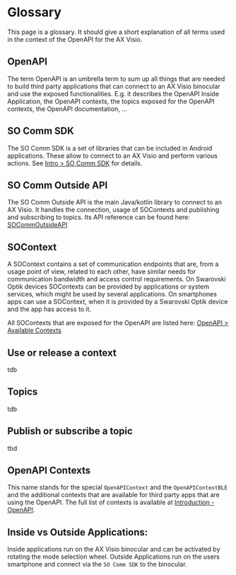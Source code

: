 # Glossary

This page is a glossary. It should give a short explanation of all terms used
in the context of the OpenAPI for the AX Visio.


## OpenAPI

The term OpenAPI is an umbrella term to sum up all things that are needed to
build third party applications that can connect to an AX Visio binocular and
use the exposed functionalities. E.g. it describes the OpenAPI Inside
Application, the OpenAPI contexts, the topics exposed for the OpenAPI contexts,
the OpenAPI documentation, ...

## SO Comm SDK

The SO Comm SDK is a set of libraries that can be included in Android
applications. These allow to connect to an AX Visio and perform various
actions. See [Intro > SO Comm SDK](../intro/so-comm-sdk.md) for details.

## SO Comm Outside API

The SO Comm Outside API is the main Java/kotlin library to connect to an AX
Visio. It handles the connection, usage of SOContexts and publishing and
subscribing to topics.  Its API reference can be found here:
[SOCommOutsideAPI](../reference/SDK/com.swarovskioptik.comm/index.html)

## SOContext

A SOContext contains a set of communication endpoints that are, from a usage
point of view, related to each other, have similar needs for communication
bandwidth and access control requirements. On Swarovski Optik devices
SOContexts can be provided by applications or system services, which might be
used by several applications. On smartphones apps can use a SOContext, when it
is provided by a Swarovski Optik device and the app has access to it.

All SOContexts that are exposed for the OpenAPI are listed here:
[OpenAPI > Available Contexts](../intro/openapi.md#available-contexts)

## Use or release a context

tdb

## Topics

tdb

## Publish or subscribe a topic

tbd

## OpenAPI Contexts

This name stands for the special `OpenAPIContext` and the `OpenAPIContextBLE`
and the additional contexts that are available for third party apps that are
using the OpenAPI.  The full list of contexts is available at [Introduction -
OpenAPI](../intro/openapi.md).

## Inside vs Outside Applications:

Inside applications run on the AX Visio binocular and can be activated by
rotating the mode selection wheel. Outside Applications run on the users
smartphone and connect via the `SO Comm SDK` to the binocular.
